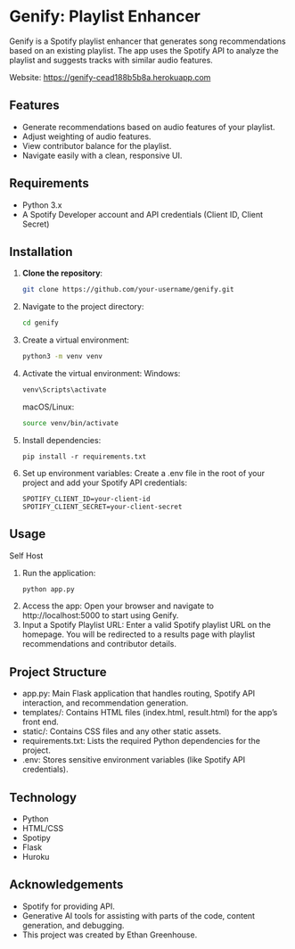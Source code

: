 # Genify: Playlist Enhancer

Genify is a Spotify playlist enhancer that generates song recommendations based on an existing playlist. The app uses the Spotify API to analyze the playlist and suggests tracks with similar audio features.

Website: https://genify-cead188b5b8a.herokuapp.com

## Features

- Generate recommendations based on audio features of your playlist.
- Adjust weighting of audio features.
- View contributor balance for the playlist.
- Navigate easily with a clean, responsive UI.

## Requirements

- Python 3.x
- A Spotify Developer account and API credentials (Client ID, Client Secret)

## Installation

1. **Clone the repository**:
   ```bash
   git clone https://github.com/your-username/genify.git
   ```
2. Navigate to the project directory:
   ```bash
   cd genify
   ```
3. Create a virtual environment:
   ```bash
   python3 -m venv venv
   ```
4. Activate the virtual environment:
  Windows:
   ```bash
   venv\Scripts\activate
   ```
   macOS/Linux:
   ```bash
   source venv/bin/activate
   ```
5. Install dependencies:
   ```
   pip install -r requirements.txt
   ```
6. Set up environment variables: Create a .env file in the root of your project and add your Spotify API credentials:
   ```env
   SPOTIFY_CLIENT_ID=your-client-id
   SPOTIFY_CLIENT_SECRET=your-client-secret
   ```

## Usage

Self Host
1. Run the application:
   ```bash
   python app.py
   ```
2. Access the app: Open your browser and navigate to http://localhost:5000 to start using Genify.
3. Input a Spotify Playlist URL: Enter a valid Spotify playlist URL on the homepage. You will be redirected to a results page with playlist recommendations and contributor details.

## Project Structure

- app.py: Main Flask application that handles routing, Spotify API interaction, and recommendation generation.
- templates/: Contains HTML files (index.html, result.html) for the app’s front end.
- static/: Contains CSS files and any other static assets.
- requirements.txt: Lists the required Python dependencies for the project.
- .env: Stores sensitive environment variables (like Spotify API credentials).

## Technology

- Python
- HTML/CSS
- Spotipy
- Flask
- Huroku

## Acknowledgements

- Spotify for providing API.
- Generative AI tools for assisting with parts of the code, content generation, and debugging.
- This project was created by Ethan Greenhouse.
